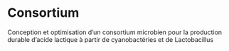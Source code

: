 # Consortium
Conception et optimisation d’un consortium microbien pour la production durable d’acide lactique à partir de cyanobactéries et de Lactobacillus
